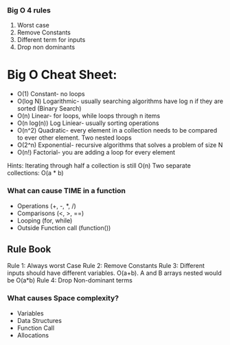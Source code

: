 ### Big O 4 rules
1. Worst case
2. Remove Constants
3. Different term for inputs
4. Drop non dominants

# Big O Cheat Sheet:
* O(1) Constant- no loops
* O(log N) Logarithmic- usually searching algorithms have log n if they are sorted (Binary Search)
* O(n) Linear- for loops, while loops through n items
* O(n log(n)) Log Liniear- usually sorting operations
* O(n^2) Quadratic- every element in a collection needs to be compared to ever other element. Two
	nested loops
* O(2^n) Exponential- recursive algorithms that solves a problem of size N
* O(n!) Factorial- you are adding a loop for every element

Hints: 
	Iterating through half a collection is still O(n)
	Two separate collections: O(a * b)

### What can cause TIME in a function
* Operations (+, -, *, /)
* Comparisons (<, >, ==)
* Looping (for, while)
* Outside Function call (function())

Rule Book
----------
Rule 1: Always worst Case
Rule 2: Remove Constants
Rule 3: Different inputs should have different variables. O(a+b). A and B arrays nested would be O(a*b)
Rule 4: Drop Non-dominant terms

### What causes Space complexity?
* Variables
* Data Structures
* Function Call
* Allocations
